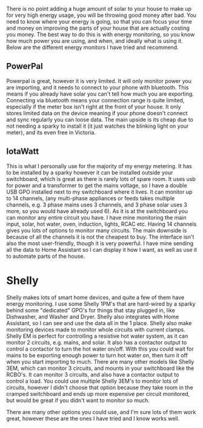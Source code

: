 There is no point adding a huge amount of solar to your house to make up for very high energy usage, you will be throwing good money after bad. You need to know where your energy is going, so that you can focus your time and money on improving the parts of your house that are actually costing you money. The best way to do this is with energy monitoring, so you know how much power you are using, and when, and ideally what is using it. Below are the different energy monitors I have tried and recommend.


## PowerPal
Powerpal is great, however it is very limited. It will only monitor power you are importing, and it needs to connect to your phone with bluetooth. This means if you already have solar you can't tell how much you are exporting. Connecting via bluetooth means your connection range is quite limited, especially if the meter box isn't right at the front of your house. It only stores limited data on the device meaning if your phone doesn't connect and sync regularly you can loose data. The main upside is its cheap due to not needing a sparky to install it (it just watches the blinking light on your meter), and its even free in Victoria.

## IotaWatt
This is what I personally use for the majority of my energy metering. It has to be installed by a sparky however it can be installed outside your switchboard, which is great as there is rarely lots of spare room. It uses usb for power and a transformer to get the mains voltage, so I have a double USB GPO installed next to my switchboard where it lives. It can monitor up to 14 channels, (any multi-phase appliances or feeds takes multiple channels, e.g. 3 phase mains uses 3 channels, and 3 phase solar uses 3 more, so you would have already used 6). As it is at the switchboard you can monitor any entire circuit you have. I have mine monitoring the main input, solar, hot water, oven, induction, lights, RCAC etc. Having 14 channels gives you lots of options to monitor many circuits. The main downside is because of all the channels it is not the cheapest to buy. The interface isn't also the most user-friendly, though it is very powerful. I have mine sending all the data to Home Assistant so I can display it how I want, as well as use it to automate parts of the house.

# Shelly
Shelly makes lots of smart home devices, and quite a few of them have energy monitoring. I use some Shelly 1PM's that are hard-wired by a sparky behind some "dedicated" GPO's for things that stay plugged in, like Dishwasher, and Washer and Dryer. Shelly also integrates with Home Assistant, so I can see and use the data all in the 1 place. Shelly also make monitoring devices made to monitor whole circuits with current clamps. Shelly EM is perfect for controlling a resistive hot water system, as it can monitor 2 circuits, e.g. mains, and solar. It also has a contactor output to control a contactor to turn the hot water on/off. With this you could wait for mains to be exporting enough power to turn hot water on, then turn it off when you start importing to much. There are many other models like Shelly 3EM, which can monitor 3 circuits, and mounts in your switchboard like the RCBO's. It can monitor 3 circuits, and also have a contactor output to control a load. You could use multiple Shelly 3EM's to monitor lots of circuits, however I didn't choose that option because they take room in the cramped switchboard and ends up more expensive per circuit monitored, but would be great if you didn't want to monitor so much.

There are many other options you could use, and I'm sure lots of them work great, however these are the ones I have tried and I know works well.

